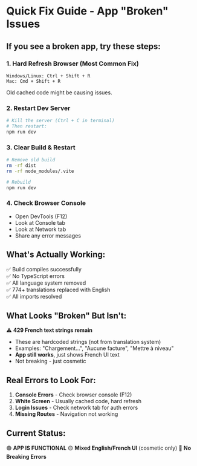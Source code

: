 # Quick Fix Guide - App "Broken" Issues

## If you see a broken app, try these steps:

### 1. **Hard Refresh Browser** (Most Common Fix)
```
Windows/Linux: Ctrl + Shift + R
Mac: Cmd + Shift + R
```
Old cached code might be causing issues.

### 2. **Restart Dev Server**
```bash
# Kill the server (Ctrl + C in terminal)
# Then restart:
npm run dev
```

### 3. **Clear Build & Restart**
```bash
# Remove old build
rm -rf dist
rm -rf node_modules/.vite

# Rebuild
npm run dev
```

### 4. **Check Browser Console**
- Open DevTools (F12)
- Look at Console tab
- Look at Network tab
- Share any error messages

## What's Actually Working:

✅ Build compiles successfully  
✅ No TypeScript errors  
✅ All language system removed  
✅ 774+ translations replaced with English  
✅ All imports resolved  

## What Looks "Broken" But Isn't:

⚠️ **429 French text strings remain**
- These are hardcoded strings (not from translation system)
- Examples: "Chargement...", "Aucune facture", "Mettre à niveau"
- **App still works**, just shows French UI text
- Not breaking - just cosmetic

## Real Errors to Look For:

1. **Console Errors** - Check browser console (F12)
2. **White Screen** - Usually cached code, hard refresh
3. **Login Issues** - Check network tab for auth errors
4. **Missing Routes** - Navigation not working

## Current Status:

🟢 **APP IS FUNCTIONAL**
🟡 **Mixed English/French UI** (cosmetic only)
🔴 **No Breaking Errors**

